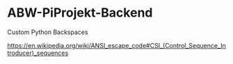 # ABW-PiProjekt-Backend

Custom Python Backspaces

https://en.wikipedia.org/wiki/ANSI_escape_code#CSI_(Control_Sequence_Introducer)_sequences

